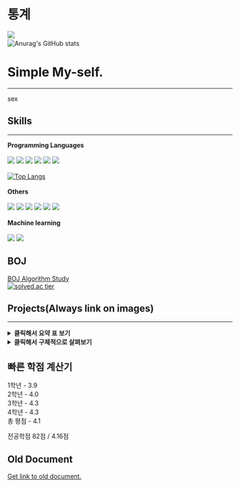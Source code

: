 # 통계
![](https://komarev.com/ghpvc/?username=alsrua7222-github-alsrua7222)   
![Anurag's GitHub stats](https://github-readme-stats.vercel.app/api?username=alsrua7222&show_icons=true&theme=radical)   

# Simple My-self.
------------------------------
sex


## Skills
-----------------------------
**Programming Languages**<br><br>
<img src="https://img.shields.io/badge/Python-great-success" height=30/>
<img src="https://img.shields.io/badge/C++-great-success"/>
<img src="https://img.shields.io/badge/Java-basic-yellow"/>
<img src="https://img.shields.io/badge/CSharp-basic-yellow"/>
<img src="https://img.shields.io/badge/Kotiln-noob-red"/>
<img src="https://img.shields.io/badge/Javascript-noob-red"/>
<br><br>
[![Top Langs](https://github-readme-stats.vercel.app/api/top-langs/?username=alsrua7222&langs_count=8&layout=compact)](https://github.com/anuraghazra/github-readme-stats)
<br><br>
**Others**<br><br>
<img src="https://img.shields.io/badge/CodeReview-advanced-blue"/>
<img src="https://img.shields.io/badge/CodeRefactoring-advanced-blue"/>
<img src="https://img.shields.io/badge/Algorithm-advanced-blue" height=30/>
<img src="https://img.shields.io/badge/Architecture-basic-yellow"/>
<img src="https://img.shields.io/badge/MySQL-basic-yellow"/>
<img src="https://img.shields.io/badge/R-basic-yellow"/>
<br><br>
**Machine learning**<br><br>
<img src="https://img.shields.io/badge/Tensorflow-advanced-blue"/>
<img src="https://img.shields.io/badge/sklearn-advanced-blue"/>

## BOJ
[BOJ Algorithm Study](https://github.com/alsrua7222/BOJ_Algorithm_Study)    
[![solved.ac tier](http://mazassumnida.wtf/api/v2/generate_badge?boj=mk9901)](https://solved.ac/mk9901)

## Projects(Always link on images)
-----------------------------
<details>
  <summary> <b>클릭해서 요약 표 보기</b> </summary>
<br />
  
  | 날짜 | 과목 | 역할 | 활동 내역 | 비고 | 오픈 소스 여부 |
  | :--- | :---: | :---: | :---: | :---: | :---: |
  | 2019.03.04 ~ 2019.06.14 | C프로그래밍 프로젝트 | 팀원 | 서버 클라이언트 간 데이터 송수신 코드 작성 후 본 프로젝트에 병합 | 온라인 통신을 위해 네트워크 프로그래밍 독학, 교내 프로젝트 3명 활동. | ❌ |
  | 2019.09.02 ~ 2019.12.20 | 멀티미티어저작 | 팀장 | MFC 윈도우 폼으로 수학 도구 프로그램을 제작 및 발표 | Mathlab의 일부 기능들을 구현하고 직접 수학 함수식을 작성, 교내 프로젝트 2명 활동 | ⭕ |
  | 2020.03.02 ~ 2020.06.19 | 자바 종합 프로젝트 | 팀장 | Android 2D 슈팅게임 1인 개발 | Android 플랫폼, XML 독학 후 Java 교내 프로젝트 1인 활동 | ❌ |
  | 2020.09.01 ~ 2020.12.18 | 스마트 디바이스 프로그래밍 | 팀장 | Android로 계산기, 그림판, 리다이렉트 앱을 만듦 | 교내 프로젝트 1인 활동 | ❌ |
  | 2020.09.01 ~ 2020.12.18 | 리눅스종합프로그래밍 | 팀원 | IoT 설계, 메인 코드 담당으로 라즈베리파이 산출물인 화재 감지 시스템을 만듦 | Linux 통신 독학 후 교내 프로젝트 4인 활동 | ❌ |
  | 2020.09.01 ~ 2020.12.18 | 네트워크프로그래밍 | 팀원 | 네트워크 서버-클라이언트 데이터 송수신을 증명하는 Android 채팅방 앱 개발 후 플레이스토어에 배포 | Firebase 독학 후 바지 팀장으로 교내 프로젝트 6인 활동 | ⭕ |
  | 2020.09.01 ~ 2021.07.31 | 창의적종합설계 | 팀원 | SW 개발(FE/BE), QA 검증, 아키텍처 설계, 백테스터 역할, 발표 코칭으로 졸업 작품 활동 수행 | 인공지능 기초 수준, JS/TS 독학 후 팀에게 일정 및 결과 로그 보고, 팀장 케어, 교내 프로젝트(졸업 작품) 3인 활동 | ⭕ |
  | 2021.03.02 ~ 2021.06.18 | 파이썬프로그래밍 | 팀원 | 메인 코드 역할로 오픈 소스를 리뷰 한 후 리팩토링하여 인명구조 로봇 제어 | 8팀 중에서 유일하게 통과, 교내 프로젝트 4인 활동 | ⭕ |
  | 2021.09.01 ~ 2021.12.17 | 인공지능 | 팀장 | 게임 회사 임원들에게 쉽게 이해시킬 수 있는 교육용 PPT 작성 후 발표 | 퍼셉트론 역사, 선형대수학, 미분적분 기반으로 작성함, 교내 프로젝트 3인 활동 | ❌ |
  | 2021.01.01 ~ 2021.12.31 | 외주 | 1인 개발 | 오픈 소스를 활용하여 원하는 데이터를 결합하여 조회 및 자동 매매 | 바이낸스, 업비트 API의 환율 처리에 따라 자동 매매 | ❌ |
 </details>
<details>
  <summary> <b>클릭해서 구체적으로 살펴보기</b> </summary>
<br/>
  
### MathGraph_MFC (09M.19Y ~ 12M.19Y)
<a href="https://github.com/alsrua7222/MFC_MathGraph/" target="_blank">
  <img src="https://github.com/alsrua7222/MFC_MathGraph/blob/main/res/Title.bmp" alt="MathGraph_MFC">
</a>

### SeleniumNaverCafeWrite (01M.21Y ~ 05M.21Y)
<a href="https://github.com/alsrua7222/SeleniumNaverCafeWrite/" target="_black">
  <img src="https://github.com/alsrua7222/SeleniumNaverCafeWrite/blob/main/title.png" alt="SeleniumNaverCafeWrite">
</a>

### TruckTalk (09M.20Y ~ 12M.21Y)
<a href="https://github.com/alsrua7222/TruckTalk/" target="_black">
  <img src="https://github.com/alsrua7222/TruckTalk/blob/main/logo.png" alt="TruckTalk">
</a>

### BouncingBall (01M.21Y ~ 01M.21Y)
<a href="https://github.com/alsrua7222/BouncingBall/" target="_black">
  <img src="https://github.com/alsrua7222/BouncingBall/blob/main/1.PNG" alt="BouncingBall">
</a>

### Bitcoin eXchangeRate (01M.21Y ~ Now)
<a href="https://github.com/alsrua7222/BitcoinAutoProcess/" target="_black">
  <img src="https://github.com/alsrua7222/BitcoinAutoProcess/blob/main/image/2.PNG" alt="Bitcoin eXchangeRate">
</a>

### AiAutoTrading (09M.20Y ~ 07M.21Y)
<a href="https://github.com/alsrua7222/AIAutoTradingProject/" target="_black">
  <img src="https://github.com/alsrua7222/AIAutoTradingProject/blob/main/logo.png" alt="AiAutoTrading">
</a>

</details>

## 빠른 학점 계산기
1학년 - 3.9   
2학년 - 4.0   
3학년 - 4.3   
4학년 - 4.3   
총 평점 - 4.1    

전공학점 82점 / 4.16점

## Old Document
[Get link to old document.](https://github.com/alsrua7222/alsrua7222/blob/main/oldReadme.md)
